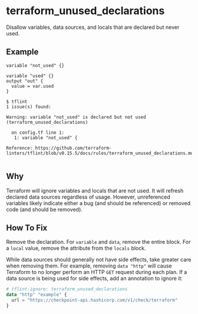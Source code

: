 # terraform_unused_declarations

Disallow variables, data sources, and locals that are declared but never used.

## Example

```hcl
variable "not_used" {}

variable "used" {}
output "out" {
  value = var.used
}
```

```
$ tflint
1 issue(s) found:

Warning: variable "not_used" is declared but not used (terraform_unused_declarations)

  on config.tf line 1:
   1: variable "not_used" {

Reference: https://github.com/terraform-linters/tflint/blob/v0.15.5/docs/rules/terraform_unused_declarations.md
 
```

## Why

Terraform will ignore variables and locals that are not used. It will refresh declared data sources regardless of usage. However, unreferenced variables likely indicate either a bug (and should be referenced) or removed code (and should be removed).

## How To Fix

Remove the declaration. For `variable` and `data`, remove the entire block. For a `local` value, remove the attribute from the `locals` block.

While data sources should generally not have side effects, take greater care when removing them. For example, removing `data "http"` will cause Terraform to no longer perform an HTTP `GET` request during each plan. If a data source is being used for side effects, add an annotation to ignore it:

```tf
# tflint-ignore: terraform_unused_declarations
data "http" "example" {
  url = "https://checkpoint-api.hashicorp.com/v1/check/terraform"
}
```